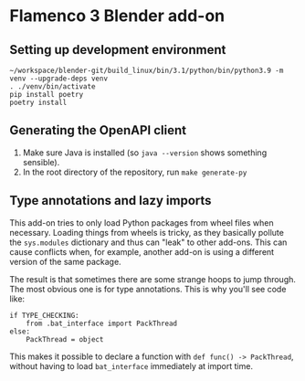 # Flamenco 3 Blender add-on

## Setting up development environment

```
~/workspace/blender-git/build_linux/bin/3.1/python/bin/python3.9 -m venv --upgrade-deps venv
. ./venv/bin/activate
pip install poetry
poetry install
```

## Generating the OpenAPI client

1. Make sure Java is installed (so `java --version` shows something sensible).
2. In the root directory of the repository, run `make generate-py`


## Type annotations and lazy imports

This add-on tries to only load Python packages from wheel files when necessary. Loading things from wheels is tricky, as they basically pollute the `sys.modules` dictionary and thus can "leak" to other add-ons. This can cause conflicts when, for example, another add-on is using a different version of the same package.

The result is that sometimes there are some strange hoops to jump through. The most obvious one is for type annotations. This is why you'll see code like:

```
if TYPE_CHECKING:
    from .bat_interface import PackThread
else:
    PackThread = object
```

This makes it possible to declare a function with `def func() -> PackThread`, without having to load `bat_interface` immediately at import time.
